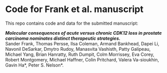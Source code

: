 # Code for Frank et al. manuscript

This repo contains code and data for the submitted manuscript:

_**Molecular consequences of acute versus chronic CDK12 loss in prostate carcinoma nominates distinct therapeutic strategies.**_  
Sander Frank, Thomas Persse, Ilsa Coleman, Armand Bankhead, Dapei Li, Navonil DeSarkar, Dmytro Rudoy, Manasvita Vashisth, Patty Galipeau, Michael Yang, Brian Hanratty, Ruth Dumpit, Colm Morrissey, Eva Corey, Robert Montgomery, Michael Haffner, Colin Pritchard, Valera Va-sioukhin, Gavin Ha*, Peter S. Nelson*. 
